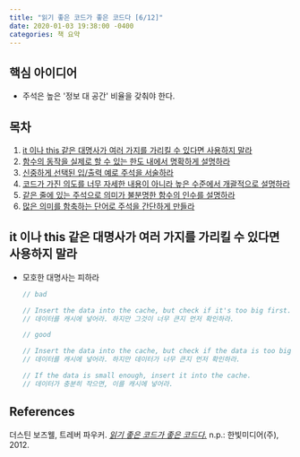 ```yaml
---
title: "읽기 좋은 코드가 좋은 코드다 [6/12]"
date: 2020-01-03 19:38:00 -0400
categories: 책 요약
---
```


## 핵심 아이디어
- 주석은 높은 '정보 대 공간' 비율을 갖춰야 한다.

## 목차
  1. [it 이나 this 같은 대명사가 여러 가지를 가리킬 수 있다면 사용하지 말라](#it-이나-this-같은-대명사가-여러-가지를-가리킬-수-있다면-사용하지-말라)
  2. [함수의 동작을 실제로 할 수 있는 한도 내에서 명확하게 설명하라](#함수의-동작을-실제로-할-수-있는-한도-내에서-명확하게-설명하라)
  3. [신중하게 선택된 입/출력 예로 주석을 서술하라](#신중하게-선택된-입/출력-예로-주석을-서술하라)
  4. [코드가 가진 의도를 너무 자세한 내용이 아니라 높은 수준에서 개괄적으로 설명하라](#코드가-가진-의도를-너무-자세한-내용이-아니라-높은-수준에서-개괄적으로-설명하라)
  5. [같은 줄에 있는 주석으로 의미가 불분명한 함수의 인수를 설명하라](#같은-줄에-있는-주석으로-의미가-불분명한-함수의-인수를-설명하라)
  6. [많은 의미를 함축하는 단어로 주석을 간단하게 만들라](#많은-의미를-함축하는-단어로-주석을-간단하게-만들라)

## it 이나 this 같은 대명사가 여러 가지를 가리킬 수 있다면 사용하지 말라
- 모호한 대명사는 피하라
    ```javascript
    // bad

    // Insert the data into the cache, but check if it's too big first.
    // 데이터를 캐시에 넣어라. 하지만 그것이 너무 큰지 먼저 확인하라.
    
    // good

    // Insert the data into the cache, but check if the data is too big first.
    // 데이터를 캐시에 넣어라. 하지만 데이터가 너무 큰지 먼저 확인하라.

    // If the data is small enough, insert it into the cache.
    // 데이터가 충분히 작으면, 이를 캐시에 넣어라.
    ```

## References
더스틴 보즈웰, 트레버 파우커. [_읽기 좋은 코드가 좋은 코드다._](http://www.yes24.com/Product/Goods/6692314?scode=032&OzSrank=1) n.p.: 한빛미디어(주), 2012.
